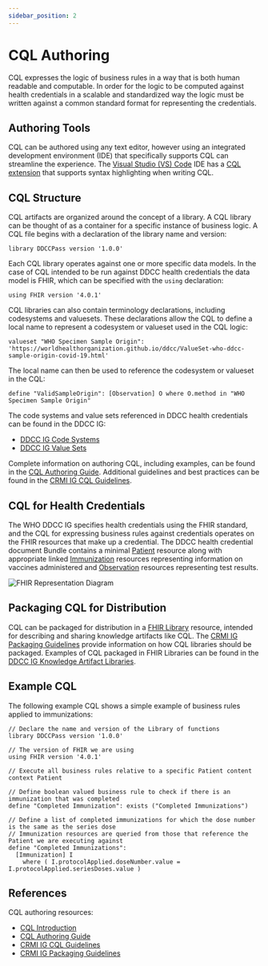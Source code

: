 ```yaml
---
sidebar_position: 2
---
```


# CQL Authoring

CQL expresses the logic of business rules in a way that is both human readable and computable. In
order for the logic to be computed against health credentials in a scalable and standardized way
the logic must be written against a common standard format for representing the credentials.

## Authoring Tools

CQL can be authored using any text editor, however using an integrated development environment (IDE)
that specifically supports CQL can streamline the experience. The
[Visual Studio (VS) Code](https://code.visualstudio.com/)
IDE has a
[CQL extension](https://marketplace.visualstudio.com/items?itemName=jonnokc.clinical-quality-language)
that supports syntax highlighting when writing CQL.

## CQL Structure

CQL artifacts are organized around the concept of a library. A CQL library can be thought of as a
container for a specific instance of business logic. A CQL file begins with a declaration of the
library name and version:

```
library DDCCPass version '1.0.0'
```

Each CQL library operates against one or more specific data models. In the case of CQL intended to
be run against DDCC health credentials the data model is FHIR, which can be specified with the
`using` declaration:

```
using FHIR version '4.0.1'
```

CQL libraries can also contain terminology declarations, including codesystems and valuesets. These
declarations allow the CQL to define a local name to represent a codesystem or valueset used in the
CQL logic:

```
valueset "WHO Specimen Sample Origin": 'https://worldhealthorganization.github.io/ddcc/ValueSet-who-ddcc-sample-origin-covid-19.html'
```

The local name can then be used to reference the codesystem or valueset in the CQL:

```
define "ValidSampleOrigin": [Observation] O where O.method in "WHO Specimen Sample Origin"
```

The code systems and value sets referenced in DDCC health credentials can be found in the DDCC IG:

* [DDCC IG Code Systems](https://worldhealthorganization.github.io/ddcc/artifacts.html#terminology-code-systems)
* [DDCC IG Value Sets](https://worldhealthorganization.github.io/ddcc/artifacts.html#terminology-value-sets)

Complete information on authoring CQL, including examples, can be found in the
[CQL Authoring Guide](https://cql.hl7.org/02-authorsguide.html).
Additional guidelines and best practices can be found in the
[CRMI IG CQL Guidelines](https://build.fhir.org/ig/HL7/crmi-ig/branches/master/using-cql.html).

## CQL for Health Credentials

The WHO DDCC IG specifies health credentials using the FHIR standard, and the CQL for expressing
business rules against credentials operates on the FHIR resources that make up a credential. The
DDCC health credential document Bundle contains a minimal
[Patient](https://worldhealthorganization.github.io/ddcc/StructureDefinition-DDCCPatient.html)
resource along with appropriate linked
[Immunization](https://worldhealthorganization.github.io/ddcc/StructureDefinition-DDCCImmunization.html)
resources representing information on vaccines administered and
[Observation](https://worldhealthorganization.github.io/ddcc/StructureDefinition-DDCCObservation.html)
resources representing test results.

![FHIR Representation Diagram](/img/fhir_representation.png)

## Packaging CQL for Distribution

CQL can be packaged for distribution in a [FHIR Library](https://hl7.org/fhir/library.html)
resource, intended for describing and sharing knowledge artifacts like CQL. The
[CRMI IG Packaging Guidelines](https://build.fhir.org/ig/HL7/cqf-measures/packaging.html)
provide information on how CQL libraries should be packaged. Examples of CQL packaged in FHIR
Libraries can be found in the
[DDCC IG Knowledge Artifact Libraries](https://worldhealthorganization.github.io/ddcc/artifacts.html#knowledge-artifacts-libraries).

## Example CQL

The following example CQL shows a simple example of business rules applied to immunizations:

```
// Declare the name and version of the Library of functions
library DDCCPass version '1.0.0'

// The version of FHIR we are using
using FHIR version '4.0.1'

// Execute all business rules relative to a specific Patient content
context Patient

// Define boolean valued business rule to check if there is an immunization that was completed
define "Completed Immunization": exists ("Completed Immunizations")

// Define a list of completed immunizations for which the dose number is the same as the series dose
// Immunization resources are queried from those that reference the Patient we are executing against
define "Completed Immunizations":
  [Immunization] I
    where ( I.protocolApplied.doseNumber.value = I.protocolApplied.seriesDoses.value )
```

## References

CQL authoring resources:

* [CQL Introduction](https://cql.hl7.org/01-introduction.html)
* [CQL Authoring Guide](https://cql.hl7.org/02-authorsguide.html)
* [CRMI IG CQL Guidelines](https://build.fhir.org/ig/HL7/crmi-ig/branches/master/using-cql.html)
* [CRMI IG Packaging Guidelines](https://build.fhir.org/ig/HL7/cqf-measures/packaging.html)
